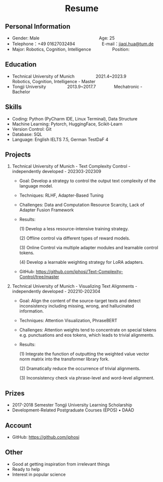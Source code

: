  <center>
     <h1>Resume</h1>
 </center>

## Personal Information 

* Gender: Male&emsp;&emsp;&emsp;&emsp;&emsp;&emsp;&emsp;&emsp;&emsp;&emsp;&emsp;&emsp;&emsp;&emsp;Age: 25  
* Telephone：+49 01627032494&emsp;&emsp;&emsp;&emsp;&emsp;&emsp; E-mail：jiaqi.hua@tum.de   
* Major: Robotics, Cognition, Intelligence&emsp;&emsp;&emsp;&emsp;&emsp;Position:

## Education
    
* Technical University of Munich&emsp;&emsp;&emsp;&emsp;&emsp;2021.4~2023.9&emsp;&emsp;&emsp;&emsp; Robotics, Cognition, Intelligence - Master      
* Tongji University&emsp;&emsp;&emsp;&emsp;&emsp;2013.9~2017.7&emsp;&emsp;&emsp;&emsp; Mechatronic - Bachelor

## Skills

* Coding: Python (PyCharm IDE, Linux Terminal), Data Structure
* Machine Learning: Pytorch, HuggingFace, Scikit-Learn
* Version Control: Git
* Database: SQL
* Language: English IELTS 7.5, German TestDaF 4

## Projects

1. Technical University of Munich - Text Complexity Control - independently developed - 202303-202309
    * Goal: Develop a strategy to control the output text complexity of the language model.
    * Techniques: RLHF, Adapter-Based Tuning
    * Challenges: Data and Computation Resource Scarcity, Lack of Adapter Fusion Framework
    * Results:
      
      (1) Develop a less resource-intensive training strategy.
      
      (2) Offline control via different types of reward models.
      
      (3) Online Control via multiple adapter modules and learnable control tokens.
      
      (4) Develop a learnable weighting strategy for LoRA adapters.
      
    * GitHub: https://github.com/iphosi/Text-Complexity-Control/tree/master

2. Technical University of Munich - Visualizing Text Alignments - independently developed - 202210-202304
    * Goal: Align the content of the source-target texts and detect inconsistency including missing, wrong, and hallucinated information.
    * Techniques: Attention Visualization, PhraseBERT
    * Challenges: Attention weights tend to concentrate on special tokens e.g. punctuations and eos tokens, which leads to trivial alignments.
    * Results:

      (1) Integrate the function of outputting the weighted value vector norm matrix into the transformer library fork.

      (2) Dramatically reduce the occurrence of trivial alignments.

      (3) Inconsistency check via phrase-level and word-level alignment.

## Prizes
* 2017-2018 Semester Tongji University Learning Scholarship
* Development-Related Postgraduate Courses (EPOS) • DAAD

## Account
* GitHub: https://github.com/iphosi

## Other
* Good at getting inspiration from irrelevant things
* Ready to help
* Interest in popular science
